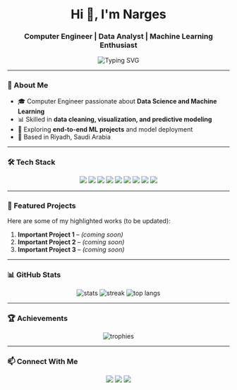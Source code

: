 <h1 align="center">Hi 👋, I'm Narges</h1>
<h3 align="center">Computer Engineer | Data Analyst | Machine Learning Enthusiast</h3>

<!-- Animated typing text -->
<p align="center">
  <img src="https://readme-typing-svg.herokuapp.com?font=Fira+Code&weight=500&size=22&pause=1000&center=true&vCenter=true&width=500&lines=Data+Science+Explorer;Machine+Learning+Enthusiast;Turning+Data+into+Insights;Always+Learning+New+Skills" alt="Typing SVG" />
</p>

---

### 🌟 About Me
- 🎓 Computer Engineer passionate about **Data Science and Machine Learning**  
- 📊 Skilled in **data cleaning, visualization, and predictive modeling**  
- 🚀 Exploring **end-to-end ML projects** and model deployment  
- 📍 Based in Riyadh, Saudi Arabia  

---

### 🛠️ Tech Stack

<p align="center">
  <!-- Languages -->
  <img src="https://img.shields.io/badge/Python-3776AB?style=for-the-badge&logo=python&logoColor=white" />
  <img src="https://img.shields.io/badge/SQL-336791?style=for-the-badge&logo=postgresql&logoColor=white" />
  
  <!-- Data Analysis -->
  <img src="https://img.shields.io/badge/Pandas-150458?style=for-the-badge&logo=pandas&logoColor=white" />
  <img src="https://img.shields.io/badge/Numpy-013243?style=for-the-badge&logo=numpy&logoColor=white" />
  <img src="https://img.shields.io/badge/Matplotlib-11557c?style=for-the-badge&logo=plotly&logoColor=white" />
  
  <!-- ML -->
  <img src="https://img.shields.io/badge/Scikit--Learn-F7931E?style=for-the-badge&logo=scikitlearn&logoColor=white" />
  <img src="https://img.shields.io/badge/TensorFlow-FF6F00?style=for-the-badge&logo=tensorflow&logoColor=white" />

  <!-- Tools -->
  <img src="https://img.shields.io/badge/Power%20BI-F2C811?style=for-the-badge&logo=powerbi&logoColor=black" />
  <img src="https://img.shields.io/badge/GitHub-181717?style=for-the-badge&logo=github&logoColor=white" />
</p>

---

### 📌 Featured Projects  
Here are some of my highlighted works (to be updated):  
1. **Important Project 1** – *(coming soon)*  
2. **Important Project 2** – *(coming soon)*  
3. **Important Project 3** – *(coming soon)*  

---

### 📊 GitHub Stats

<p align="center">
  <img src="https://github-readme-stats.vercel.app/api?username=Narges2017&show_icons=true&theme=tokyonight" alt="stats" />
  <img src="https://streak-stats.demolab.com?user=Narges2017&theme=tokyonight" alt="streak" />
  <img src="https://github-readme-stats.vercel.app/api/top-langs/?username=Narges2017&layout=compact&theme=tokyonight" alt="top langs" />
</p>

---

### 🏆 Achievements
<p align="center">
  <img src="https://github-profile-trophy.vercel.app/?username=Narges2017&theme=darkhub&row=1&column=6" alt="trophies" />
</p>

---

### 📫 Connect With Me
<p align="center">
  <a href="mailto:YOUR_EMAIL"><img src="https://img.shields.io/badge/Email-D14836?style=for-the-badge&logo=gmail&logoColor=white" /></a>
  <a href="https://www.linkedin.com/in/narges-saeed/"><img src="https://img.shields.io/badge/LinkedIn-0077B5?style=for-the-badge&logo=linkedin&logoColor=white" /></a>
  <a href="https://github.com/Nargesalyhare"><img src="https://img.shields.io/badge/GitHub-181717?style=for-the-badge&logo=github&logoColor=white" /></a>
</p>
